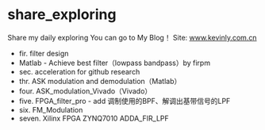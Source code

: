 # share_exploring
Share my daily exploring
You can go to My Blog！   Site: www.kevinly.com.cn

- fir. filter design 
- Matlab - Achieve best filter（lowpass bandpass）by firpm
- sec. acceleration for github research
- thr. ASK modulation and demodulation（Matlab）
- four. ASK_modulation_Vivado（Vivado）
- five. FPGA_filter_pro - add 调制使用的BPF、解调出基带信号的LPF
- six. FM_Modulation
- seven. Xilinx FPGA ZYNQ7010 ADDA_FIR_LPF
